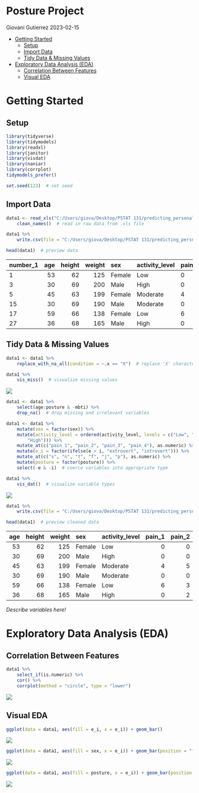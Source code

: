 Posture Project
================
Giovani Gutierrez
2023-02-15

- <a href="#getting-started" id="toc-getting-started">Getting Started</a>
  - <a href="#setup" id="toc-setup">Setup</a>
  - <a href="#import-data" id="toc-import-data">Import Data</a>
  - <a href="#tidy-data--missing-values"
    id="toc-tidy-data--missing-values">Tidy Data &amp; Missing Values</a>
- <a href="#exploratory-data-analysis-eda"
  id="toc-exploratory-data-analysis-eda">Exploratory Data Analysis
  (EDA)</a>
  - <a href="#correlation-between-features"
    id="toc-correlation-between-features">Correlation Between Features</a>
  - <a href="#visual-eda" id="toc-visual-eda">Visual EDA</a>

# Getting Started

## Setup

``` r
library(tidyverse)
library(tidymodels)
library(readxl)
library(janitor)
library(visdat)
library(naniar)
library(corrplot)
tidymodels_prefer()

set.seed(123)  # set seed
```

## Import Data

``` r
data1 <- read_xls("C:/Users/giova/Desktop/PSTAT 131/predicting_personality/Data/Posture_Data.xls") %>%
    clean_names()  # read in raw data from .xls file

data1 %>%
    write.csv(file = "C:/Users/giova/Desktop/PSTAT 131/predicting_personality/Data/raw_data.csv")  # write raw data to .csv file

head(data1)  # preview data
```

<div class="kable-table">

| number_1 | age | height | weight | sex    | activity_level | pain_1 | pain_2 | pain_3 | pain_4 | mbti | e   | i   | s   | n   | t   | f   | j   | p   | posture | number_21 | l1  | l2_d               | l3  | l4_d | l5  | l6_d | l7  | l8_d | l9  | l10_d              | l11 | l12_i | l13 | l14_i               | l15 | l16_i | l17 | l18_i | l19 | l20_i | l21 | l22_i | l23 | l24_i               | l25_i |  l26 | l27 | l28 | l29 | l30                |  l31 |   l32 | l33                 | l34 | l35 |    l36 |   l37 | l38 | l39 | l40 | l41 | l42 | l43 | l44 | l45 |
|:---------|----:|-------:|-------:|:-------|:---------------|:-------|:-------|:-------|:-------|:-----|:----|:----|:----|:----|:----|:----|:----|:----|:--------|:----------|:----|:-------------------|:----|-----:|:----|-----:|:----|-----:|:----|:-------------------|:----|------:|:----|:--------------------|:----|------:|:----|------:|:----|------:|:----|------:|:----|:--------------------|------:|-----:|----:|----:|:----|:-------------------|-----:|------:|:--------------------|----:|:----|-------:|------:|:----|:----|:----|:----|:----|:----|:----|:----|
| 1        |  53 |     62 |    125 | Female | Low            | 0      | 0      | 0      | 0      | ESFJ | 18  | 3   | 17  | 9   | 9   | 13  | 18  | 4   | A       | 1         | A   | 4.7000000000000002 | A   |  3.3 | A   |  5.3 | P   |  2.6 | A   | 12.0               | A   |   1.3 | A   | 0.90000000000000002 | A   |   0.0 | A   |   0.5 | P   |   0.5 | L   |   0.5 | A   | 0.59999999999999998 |   0.8 | 10.1 | 0.4 | 0.4 | P   | 56.100000000000001 | 12.6 |  72.3 | 0.29999999999999999 | 2.1 | P   | 364.10 |  81.8 | NA  | NA  | NA  | NA  | NA  | NA  | NA  | NA  |
| 3        |  30 |     69 |    200 | Male   | High           | 0      | 0      | 0      | 0      | ESTJ | 15  | 6   | 16  | 10  | 15  | 9   | 12  | 10  | A       | 3         | A   | 27.300000000000001 | P   |  5.2 | P   |  0.3 | A   |  3.8 | A   | 12                 | A   |   2.7 | A   | 0.0                 | A   |   1.4 | A   |   0.9 | A   |   1.0 | NA  |   0.0 | A   | 0.69999999999999996 |   0.7 | 16.2 | 2.7 | 4.9 | P   | 194.80000000000001 | 43.8 | 115.6 | 0.10000000000000001 | 1.2 | A   | 537.60 | 120.8 | X   | NA  | NA  | NA  | NA  | NA  | NA  | NA  |
| 5        |  45 |     63 |    199 | Female | Moderate       | 4      | 5      | 2      | 2      | ENFJ | 14  | 7   | 20  | 6   | 9   | 15  | 16  | 6   | A       | 5         | A   | 2.5                | A   |  2.0 | A   |  2.6 | A   |  1.4 | A   | 20.100000000000001 | A   |   1.0 | A   | 0.90000000000000002 | A   |   0.3 | A   |   1.0 | A   |   0.3 | NA  |   0.0 | A   | 0.80000000000000004 |   0.8 | 16.1 | 0.2 | 0.3 | P   | 79.900000000000006 | 18.0 | 115.0 | 0                   | 0.4 | A   | 520.10 | 116.9 | NA  | NA  | NA  | NA  | NA  | X   | X   | X   |
| 15       |  30 |     69 |    190 | Male   | Moderate       | 0      | 0      | 4      | 7      | ESTP | 20  | 1   | 22  | 4   | 13  | 11  | 7   | 15  | A       | 16        | A   | 8.5                | A   |  4.0 | A   |  2.0 | P   |  1.5 | A   | 15.300000000000001 | A   |   1.8 | A   | 1.1000000000000001  | P   |   0.0 | A   |   0.1 | P   |   0.3 | L   |   0.1 | A   | 0.5                 |   0.5 | 15.4 | 0.7 | 1.1 | P   | 96.090000000000003 | 21.8 | 109.8 | 0.59999999999999998 | 7.4 | P   | 637.10 | 143.2 | NA  | NA  | NA  | NA  | NA  | NA  | NA  | NA  |
| 17       |  59 |     66 |    138 | Female | Low            | 6      | 3      | 6      | 6      | ESTJ | 12  | 9   | 18  | 8   | 14  | 10  | 20  | 2   | A       | 19        | A   | 0.5                | P   |  1.1 | A   |  0.3 | A   |  4.0 | A   | 12.1               | A   |   0.4 | A   | 0.40000000000000002 | A   |   0.7 | A   |   1.0 | A   |   0.9 | L   |   0.5 | A   | 0.59999999999999998 |   0.8 | 11.2 | 0.0 | 0.1 | P   | 51.100000000000001 | 11.5 |  79.8 | 0.29999999999999999 | 2.9 | A   | 412.00 |  92.6 | NA  | NA  | NA  | NA  | NA  | NA  | NA  | NA  |
| 27       |  36 |     68 |    165 | Male   | High           | 0      | 2      | 0      | 0      | ESTP | 16  | 5   | 20  | 6   | 15  | 9   | 7   | 15  | A       | 29        | A   | 14                 | P   |  2.6 | A   |  1.6 | A   |  1.0 | A   | 14.199999999999999 | A   |   1.2 | P   | 0.10000000000000001 | A   |   0.6 | A   |   0.6 | A   |   0.2 | L   |   0.2 | A   | 0.40000000000000002 |   0.4 | 13.4 | 1.3 | 1.9 | P   | 107.59999999999999 | 24.2 |  95.4 | 0.20000000000000001 | 2.3 | A   | 469.05 | 105.5 | X   | NA  | NA  | NA  | NA  | NA  | NA  | NA  |

</div>

## Tidy Data & Missing Values

``` r
data1 <- data1 %>%
    replace_with_na_all(condition = ~.x == "X")  # replace 'X' character values with NA values

data1 %>%
    vis_miss()  # visualize missing values
```

<img src="predicting_personality_files/figure-gfm/missing values-1.png" style="display: block; margin: auto auto auto 0;" />

``` r
data1 <- data1 %>%
    select(age:posture & -mbti) %>%
    drop_na()  # drop missing and irrelevant variables

data1 <- data1 %>%
    mutate(sex = factor(sex)) %>%
    mutate(activity_level = ordered(activity_level, levels = c("Low", "Moderate",
        "High"))) %>%
    mutate_at(c("pain_1", "pain_2", "pain_3", "pain_4"), as.numeric) %>%
    mutate(e_i = factor(ifelse(e > i, "extrovert", "introvert"))) %>%
    mutate_at(c("s", "n", "t", "f", "j", "p"), as.numeric) %>%
    mutate(posture = factor(posture)) %>%
    select(-e & -i)  # coerce variables into appropriate type

data1 %>%
    vis_dat()  # visualize variable types
```

<img src="predicting_personality_files/figure-gfm/missing values-2.png" style="display: block; margin: auto auto auto 0;" />

``` r
data1 %>%
    write.csv(file = "C:/Users/giova/Desktop/PSTAT 131/predicting_personality/Data/clean_data.csv")  # write clean data to .csv file

head(data1)  # preview cleaned data
```

<div class="kable-table">

| age | height | weight | sex    | activity_level | pain_1 | pain_2 | pain_3 | pain_4 |   s |   n |   t |   f |   j |   p | posture | e_i       |
|----:|-------:|-------:|:-------|:---------------|-------:|-------:|-------:|-------:|----:|----:|----:|----:|----:|----:|:--------|:----------|
|  53 |     62 |    125 | Female | Low            |      0 |      0 |      0 |      0 |  17 |   9 |   9 |  13 |  18 |   4 | A       | introvert |
|  30 |     69 |    200 | Male   | High           |      0 |      0 |      0 |      0 |  16 |  10 |  15 |   9 |  12 |  10 | A       | introvert |
|  45 |     63 |    199 | Female | Moderate       |      4 |      5 |      2 |      2 |  20 |   6 |   9 |  15 |  16 |   6 | A       | introvert |
|  30 |     69 |    190 | Male   | Moderate       |      0 |      0 |      4 |      7 |  22 |   4 |  13 |  11 |   7 |  15 | A       | extrovert |
|  59 |     66 |    138 | Female | Low            |      6 |      3 |      6 |      6 |  18 |   8 |  14 |  10 |  20 |   2 | A       | introvert |
|  36 |     68 |    165 | Male   | High           |      0 |      2 |      0 |      0 |  20 |   6 |  15 |   9 |   7 |  15 | A       | introvert |

</div>

*Describe variables here!*

# Exploratory Data Analysis (EDA)

## Correlation Between Features

``` r
data1 %>%
    select_if(is.numeric) %>%
    cor() %>%
    corrplot(method = "circle", type = "lower")
```

<img src="predicting_personality_files/figure-gfm/correlation plot-1.png" style="display: block; margin: auto auto auto 0;" />

## Visual EDA

``` r
ggplot(data = data1, aes(fill = e_i, x = e_i)) + geom_bar()
```

<img src="predicting_personality_files/figure-gfm/visual eda-1.png" style="display: block; margin: auto auto auto 0;" />

``` r
ggplot(data = data1, aes(fill = sex, x = e_i)) + geom_bar(position = "fill")
```

<img src="predicting_personality_files/figure-gfm/visual eda-2.png" style="display: block; margin: auto auto auto 0;" />

``` r
ggplot(data = data1, aes(fill = posture, x = e_i)) + geom_bar(position = "fill")
```

<img src="predicting_personality_files/figure-gfm/visual eda-3.png" style="display: block; margin: auto auto auto 0;" />
